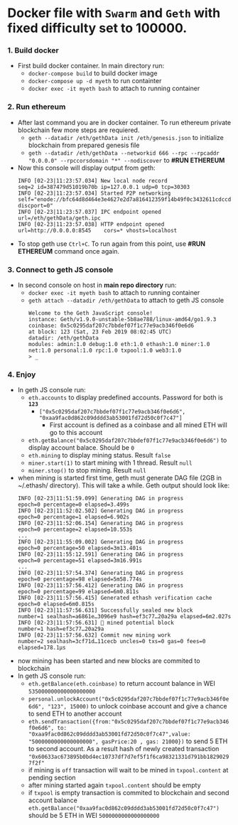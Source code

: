 # Docker file with `Swarm` and `Geth` with fixed difficulty set to 100000.

### 1. Build docker
- First build docker container. In main directory run:
  - `docker-compose build` to build docker image
  - `docker-compose up -d myeth` to run containter
  - `docker exec -it myeth bash` to attach to running container
  
### 2. Run ethereum
- After last command you are in docker container.  To run ethereum private blockchain few more steps are requiered.
  - `geth --datadir /eth/gethData init /eth/genesis.json`  to initialize blockchain from prepared genesis file
  - `geth --datadir /eth/gethData --networkid 666 --rpc --rpcaddr "0.0.0.0" --rpccorsdomain "*" --nodiscover` to **#RUN ETHEREUM**
- Now this console will display output from geth:
  ```log
  INFO [02-23|11:23:57.034] New local node record                    seq=2 id=387479d51019b70b ip=127.0.0.1 udp=0 tcp=30303
  INFO [02-23|11:23:57.034] Started P2P networking                   self="enode://bfc64d8d464e3e4627e2d7a816412359f14b49f0c3432611cdccd146a8353203541ad1823555da1235ec08a8e2ce73f4001be30a4190a505df34a3711eb3453f@127.0.0.1:30303?discport=0"
  INFO [02-23|11:23:57.037] IPC endpoint opened                      url=/eth/gethData/geth.ipc
  INFO [02-23|11:23:57.038] HTTP endpoint opened                     url=http://0.0.0.0:8545    cors=* vhosts=localhost
  ```
- To stop geth use `Ctrl+C`. To run again from this point, use **#RUN ETHEREUM** command once again.
  
### 3. Connect to geth JS console 
- In second console on host in **main repo directory** run:
  - `docker exec -it myeth bash` to attach to running container
  - `geth attach --datadir /eth/gethData` to attach to geth JS console
    ```log
    Welcome to the Geth JavaScript console!
    instance: Geth/v1.9.0-unstable-5b8ae788/linux-amd64/go1.9.3
    coinbase: 0x5c0295daf207c7bbdef07f1c77e9acb346f0e6d6
    at block: 123 (Sat, 23 Feb 2019 08:02:45 UTC)
    datadir: /eth/gethData
    modules: admin:1.0 debug:1.0 eth:1.0 ethash:1.0 miner:1.0 net:1.0 personal:1.0 rpc:1.0 txpool:1.0 web3:1.0
    > _
    ```    
### 4. Enjoy
- In geth JS console run:
  - `eth.accounts` to display predefined accounts. Password for both is **`123`**
    - `["0x5c0295daf207c7bbdef07f1c77e9acb346f0e6d6", "0xaa9fac0d862c09dddd3ab53001fd72d50c0f7c47"]`
      - First account is defined as a coinbase and all mined ETH will go to this account
  - `eth.getBalance("0x5c0295daf207c7bbdef07f1c77e9acb346f0e6d6")` to display account balace. Should be `0`
  - `eth.mining` to display mining status. Result `false`
  - `miner.start(1)` to start mining with 1 thread. Result `null`
  - `miner.stop()` to stop mining. Result `null`
- when mining is started first time, geth must generate DAG file (2GB in ~/.ethash/ directory). This will take a while. Geth output should look like:
  ```log
  INFO [02-23|11:51:59.099] Generating DAG in progress               epoch=0 percentage=0 elapsed=3.499s
  INFO [02-23|11:52:02.502] Generating DAG in progress               epoch=0 percentage=1 elapsed=6.902s
  INFO [02-23|11:52:06.154] Generating DAG in progress               epoch=0 percentage=2 elapsed=10.553s
  ...
  INFO [02-23|11:55:09.002] Generating DAG in progress               epoch=0 percentage=50 elapsed=3m13.401s
  INFO [02-23|11:55:12.591] Generating DAG in progress               epoch=0 percentage=51 elapsed=3m16.991s
  ...
  INFO [02-23|11:57:54.374] Generating DAG in progress               epoch=0 percentage=98 elapsed=5m58.774s
  INFO [02-23|11:57:56.412] Generating DAG in progress               epoch=0 percentage=99 elapsed=6m0.811s
  INFO [02-23|11:57:56.415] Generated ethash verification cache      epoch=0 elapsed=6m0.815s
  INFO [02-23|11:57:56.631] Successfully sealed new block            number=1 sealhash=a6861e…3096e9 hash=ef3c77…20a29a elapsed=6m2.027s
  INFO [02-23|11:57:56.631] 🔨 mined potential block                  number=1 hash=ef3c77…20a29a
  INFO [02-23|11:57:56.632] Commit new mining work                   number=2 sealhash=3cf71d…11cecb uncles=0 txs=0 gas=0 fees=0 elapsed=178.1µs
  ```
- now mining has been started and new blocks are commited to blockchain
- In geth JS console run:
  - `eth.getBalance(eth.coinbase)` to return account balance in WEI `535000000000000000000`
  - `personal.unlockAccount("0x5c0295daf207c7bbdef07f1c77e9acb346f0e6d6", "123", 15000)` to unlock coinbase account and give a chance to send ETH to another account
  - `eth.sendTransaction({from:"0x5c0295daf207c7bbdef07f1c77e9acb346f0e6d6", to: "0xaa9fac0d862c09dddd3ab53001fd72d50c0f7c47",value: "5000000000000000000", gasPrice:20 , gas: 21000})` to send 5 ETH to second account. As a result hash of newly created transaction `"0x60633ac673895b0bd4ec10737df7d7ef5f1f6ca98321331d791bb18290297f2f"`
  - if mining is `off` transaction will wait to be mined in `txpool.content` at pending section
  - after mining started again `txpool.content` should be empty
  - if `txpool` is empty transaction is commited to blockchain and second account balance `eth.getBalance("0xaa9fac0d862c09dddd3ab53001fd72d50c0f7c47")` should be 5 ETH in WEI `5000000000000000000`
